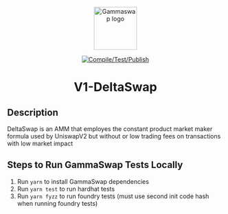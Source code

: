 <p align="center">
    <a href="https://gammaswap.com" target="_blank" rel="noopener noreferrer">
        <img width="100" src="https://app.gammaswap.com/logo.svg" alt="Gammaswap logo">
    </a>
</p>

<p align="center">
  <a href="https://github.com/gammaswap/v1-deltaswap/actions/workflows/main.yml">
    <img src="https://github.com/gammaswap/v1-deltaswap/actions/workflows/main.yml/badge.svg?branch=main" alt="Compile/Test/Publish">
  </a>
</p>

<h1 align="center">V1-DeltaSwap</h1>

## Description
DeltaSwap is an AMM that employes the constant product market maker formula used by UniswapV2 but without or low trading fees on transactions with low market impact

## Steps to Run GammaSwap Tests Locally

1. Run `yarn` to install GammaSwap dependencies
2. Run `yarn test` to run hardhat tests
2. Run `yarn fyzz` to run foundry tests (must use second init code hash when running foundry tests)

